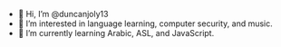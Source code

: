 - 👋 Hi, I’m @duncanjoly13
- 👀 I’m interested in language learning, computer security, and music.
- 🌱 I’m currently learning Arabic, ASL, and JavaScript.

<!---
duncanjoly13/duncanjoly13 is a ✨ special ✨ repository because its `README.md` (this file) appears on your GitHub profile.
You can click the Preview link to take a look at your changes.
--->
